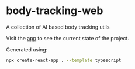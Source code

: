 # body-tracking-web
 A collection of AI based body tracking utils

Visit the [app](https://lucaciucci.github.io/body-tracking-web/app/) to see the current state of the project.

Generated using:
```sh
npx create-react-app . --template typescript
```